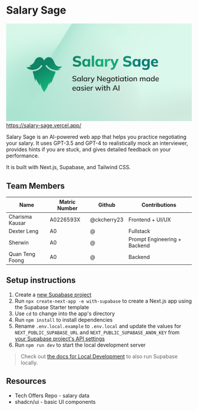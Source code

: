 # Salary Sage

![Salary Sage](public/og-twitter.png)
https://salary-sage.vercel.app/

Salary Sage is an AI-powered web app that helps you practice negotiating your salary. It uses GPT-3.5 and GPT-4 to realistically mock an interviewer, provides hints if you are stuck, and gives detailed feedback on your performance.

It is built with Next.js, Supabase, and Tailwind CSS.

## Team Members
| Name | Matric Number | Github | Contributions |
| ---- | ------------- | ------ | ---- |
| Charisma Kausar | A0226593X | @ckcherry23 | Frontend + UI/UX |
| Dexter Leng | A0 | @ | Fullstack |
| Sherwin | A0 | @ | Prompt Engineering + Backend |
| Quan Teng Foong | A0 | @ | Backend |


## Setup instructions

1. Create a [new Supabase project](https://database.new)
1. Run `npx create-next-app -e with-supabase` to create a Next.js app using the Supabase Starter template
1. Use `cd` to change into the app's directory
1. Run `npm install` to install dependencies
1. Rename `.env.local.example` to `.env.local` and update the values for `NEXT_PUBLIC_SUPABASE_URL` and `NEXT_PUBLIC_SUPABASE_ANON_KEY` from [your Supabase project's API settings](https://app.supabase.com/project/_/settings/api)
1. Run `npm run dev` to start the local development server

> Check out [the docs for Local Development](https://supabase.com/docs/guides/getting-started/local-development) to also run Supabase locally.

## Resources
* Tech Offers Repo - salary data
* shadcn/ui - basic UI components